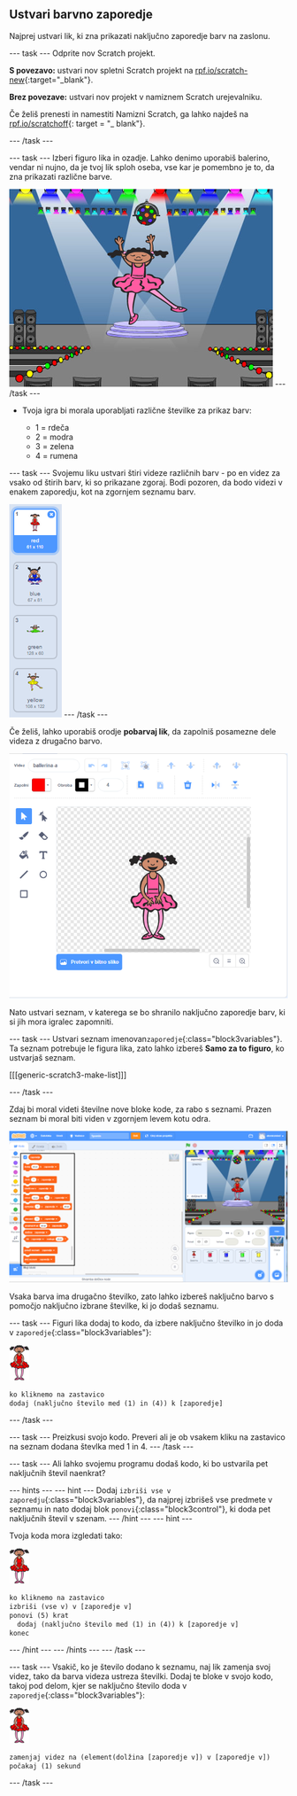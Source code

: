 ## Ustvari barvno zaporedje

Najprej ustvari lik, ki zna prikazati naključno zaporedje barv na zaslonu.

\--- task \--- Odprite nov Scratch projekt.

**S povezavo:** ustvari nov spletni Scratch projekt na [rpf.io/scratch-new](https://rpf.io/scratch-new){:target="_blank"}.

**Brez povezave:** ustvari nov projekt v namiznem Scratch urejevalniku.

Če želiš prenesti in namestiti Namizni Scratch, ga lahko najdeš na [rpf.io/scratchoff](https://rpf.io/scratchoff){: target = "_ blank"}.

\--- /task \---

\--- task \--- Izberi figuro lika in ozadje. Lahko denimo uporabiš balerino, vendar ni nujno, da je tvoj lik sploh oseba, vse kar je pomembno je to, da zna prikazati različne barve.

![posnetek zaslona](images/colour-sprite.png) \--- /task \---

+ Tvoja igra bi morala uporabljati različne številke za prikaz barv:
    
    + 1 = rdeča
    + 2 = modra
    + 3 = zelena
    + 4 = rumena

\--- task \--- Svojemu liku ustvari štiri videze različnih barv - po en videz za vsako od štirih barv, ki so prikazane zgoraj. Bodi pozoren, da bodo videzi v enakem zaporedju, kot na zgornjem seznamu barv.

![posnetek zaslona](images/colour-costume.png) \--- /task \---

Če želiš, lahko uporabiš orodje **pobarvaj lik**, da zapolniš posamezne dele videza z drugačno barvo.

![barva-a-oblika](images/color-a-shape.png)

Nato ustvari seznam, v katerega se bo shranilo naključno zaporedje barv, ki si jih mora igralec zapomniti.

\--- task \--- Ustvari seznam imenovan`zaporedje`{:class="block3variables"}. Ta seznam potrebuje le figura lika, zato lahko izbereš **Samo za to figuro**, ko ustvarjaš seznam.

[[[generic-scratch3-make-list]]]

\--- /task \---

Zdaj bi moral videti številne nove bloke kode, za rabo s seznami. Prazen seznam bi moral biti viden v zgornjem levem kotu odra.

![posnetek zaslona](images/colour-list-blocks-annotated.png)

Vsaka barva ima drugačno številko, zato lahko izbereš naključno barvo s pomočjo naključno izbrane številke, ki jo dodaš seznamu.

\--- task \--- Figuri lika dodaj to kodo, da izbere naključno številko in jo doda v `zaporedje`{:class="block3variables"}:

![balerina](images/ballerina.png)

```blocks3
ko kliknemo na zastavico
dodaj (naključno število med (1) in (4)) k [zaporedje]
```

\--- /task \---

\--- task \--- Preizkusi svojo kodo. Preveri ali je ob vsakem kliku na zastavico na seznam dodana števlka med 1 in 4. \--- /task \---

\--- task \--- Ali lahko svojemu programu dodaš kodo, ki bo ustvarila pet naključnih števil naenkrat?

\--- hints \--- \--- hint \--- Dodaj `izbriši vse v zaporedju`{:class="block3variables"}, da najprej izbrišeš vse predmete v seznamu in nato dodaj blok `ponovi`{:class="block3control"}, ki doda pet naključnih števil v szenam. \--- /hint \--- \--- hint \---

Tvoja koda mora izgledati tako:

![balerina](images/ballerina.png)

```blocks3
ko kliknemo na zastavico
izbriši (vse v) v [zaporedje v]
ponovi (5) krat
  dodaj (naključno število med (1) in (4)) k [zaporedje v]
konec
```

\--- /hint \--- \--- /hints \--- \--- /task \---

\--- task \--- Vsakič, ko je število dodano k seznamu, naj lik zamenja svoj videz, tako da barva videza ustreza številki. Dodaj te bloke v svojo kodo, takoj pod delom, kjer se naključno število doda v `zaporedje`{:class="block3variables"}:

![balerina](images/ballerina.png)

```blocks3
zamenjaj videz na (element(dolžina [zaporedje v]) v [zaporedje v])
počakaj (1) sekund
```

\--- /task \---